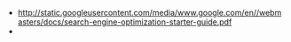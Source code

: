 - http://static.googleusercontent.com/media/www.google.com/en//webmasters/docs/search-engine-optimization-starter-guide.pdf
- 
